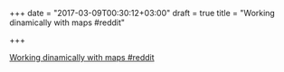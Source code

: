 +++
date = "2017-03-09T00:30:12+03:00"
draft = true
title = "Working dinamically with maps  #reddit"

+++

<p><a href="https://t.co/NsNW3YUVtM">Working dinamically with maps  #reddit</a></p>
